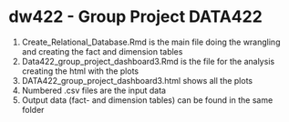 # dw422 - Group Project DATA422

1. Create_Relational_Database.Rmd is the main file doing the wrangling and creating the fact and dimension tables
2. Data422_group_project_dashboard3.Rmd is the file for the analysis creating the html with the plots
3. DATA422_group_project_dashboard3.html shows all the plots
3. Numbered .csv files are the input data
4. Output data (fact- and dimension tables) can be found in the same folder


